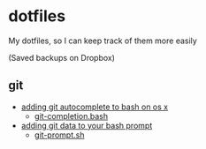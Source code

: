 # dotfiles

My dotfiles, so I can keep track of them more easily

(Saved backups on Dropbox)

## git
* [adding git autocomplete to bash on os x](http://buddylindsey.com/adding-git-autocomplete-to-bash-on-os-x/)
    * [git-completion.bash](https://raw.github.com/git/git/master/contrib/completion/git-completion.bash)
* [adding git data to your bash prompt](http://buddylindsey.com/adding-git-data-to-your-bash-prompt/)
    * [git-prompt.sh](https://raw.github.com/git/git/master/contrib/completion/git-prompt.sh)

